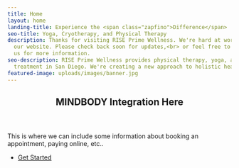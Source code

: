 ```yaml
---
title: Home
layout: home
landing-title: Experience the <span class="zapfino">Difference</span>
seo-title: Yoga, Cryotherapy, and Physical Therapy
description: Thanks for visiting RISE Prime Wellness. We're hard at work <br> building
  our website. Please check back soon for updates,<br> or feel free to reach out to
  us for more information.
seo-description: RISE Prime Wellness provides physical therapy, yoga, and cryotherapy
  treatment in San Diego. We're creating a new approach to holistic health and wellness.
featured-image: uploads/images/banner.jpg
---
```


<!-- Mindbody Section -->
<section id="mindbody">
	<div class="inner">
		<header class="major">
			<h2>MINDBODY Integration Here</h2>
		</header>
		<p>This is where we can include some information about booking an appointment, paying online, etc..</p>
		<ul class="actions">
			<li><a href="products/sample-product" class="button next">Get Started</a></li>
		</ul>
	</div>
</section>

